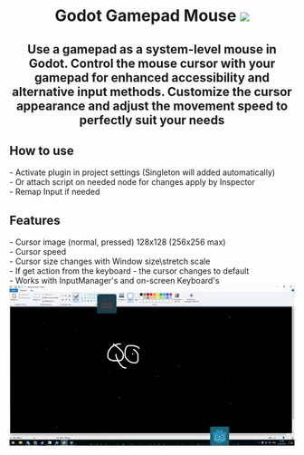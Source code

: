 <h1 align="center">Godot Gamepad Mouse</a>
<img src="https://upload.wikimedia.org/wikipedia/commons/thumb/6/6a/Godot_icon.svg/2048px-Godot_icon.svg.png" height="32"/></h1>
<h2 align="center"> Use a gamepad as a system-level mouse in Godot. Control the mouse cursor with your gamepad for enhanced accessibility and alternative input methods.
Customize the cursor appearance and adjust the movement speed to perfectly suit your needs</h2>

<h2>How to use </h2>
- Activate plugin in project settings (Singleton will added automatically)
<br>
- Or attach script on needed node for changes apply by Inspector
<br>
- Remap Input if needed
<br>
<h2>Features </h2>
- Cursor image (normal, pressed) 128x128 (256x256 max)
<br>
- Cursor speed
<br>
- Cursor size changes with Window size\stretch scale
<br>
- If get action from the keyboard - the cursor changes to default
<br>
- Works with InputManager's and on-screen Keyboard's

<br>
<img src="https://github.com/mbMayer/Godot-Click-Through-Transparent-Window-CSharp/blob/main/transparentshow.gif"/></h1>
